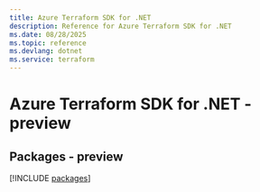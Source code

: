 ```yaml
---
title: Azure Terraform SDK for .NET
description: Reference for Azure Terraform SDK for .NET
ms.date: 08/28/2025
ms.topic: reference
ms.devlang: dotnet
ms.service: terraform
---
```

# Azure Terraform SDK for .NET - preview
## Packages - preview
[!INCLUDE [packages](terraform-index.md)]